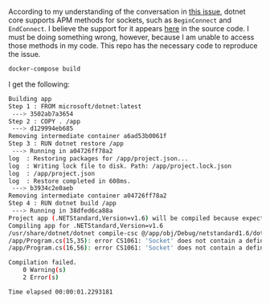 According to my understanding of the conversation in [this issue](https://github.com/dotnet/corefx/issues/2936), dotnet core supports APM methods for sockets, such as `BeginConnect` and `EndConnect`. I believe the support for it appears [here](https://github.com/dotnet/corefx/blob/master/src/Common/src/System/Net/Sockets/SocketAPMExtensions.cs) in the source code. I must be doing something wrong, however, because I am unable to access those methods in my code. This repo has the necessary code to reproduce the issue.
```bash
docker-compose build
```
I get the following:
```bash
Building app
Step 1 : FROM microsoft/dotnet:latest
 ---> 3502ab7a3654
Step 2 : COPY . /app
 ---> d129994eb685
Removing intermediate container a6ad53b0061f
Step 3 : RUN dotnet restore /app
 ---> Running in a04726ff78a2
log  : Restoring packages for /app/project.json...
log  : Writing lock file to disk. Path: /app/project.lock.json
log  : /app/project.json
log  : Restore completed in 608ms.
 ---> b3934c2e0aeb
Removing intermediate container a04726ff78a2
Step 4 : RUN dotnet build /app
 ---> Running in 38dfed6ca88a
Project app (.NETStandard,Version=v1.6) will be compiled because expected outputs are missing
Compiling app for .NETStandard,Version=v1.6
/usr/share/dotnet/dotnet compile-csc @/app/obj/Debug/netstandard1.6/dotnet-compile.rsp returned Exit Code 1
/app/Program.cs(15,35): error CS1061: 'Socket' does not contain a definition for 'BeginConnect' and no extension method 'BeginConnect' accepting a first argument of type 'Socket' could be found (are you missing a using directive or an assembly reference?)
/app/Program.cs(16,56): error CS1061: 'Socket' does not contain a definition for 'EndConnect' and no extension method 'EndConnect' accepting a first argument of type 'Socket' could be found (are you missing a using directive or an assembly reference?)

Compilation failed.
    0 Warning(s)
    2 Error(s)

Time elapsed 00:00:01.2293181
```
